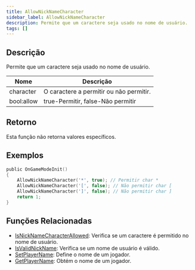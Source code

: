 ```yaml
---
title: AllowNickNameCharacter
sidebar_label: AllowNickNameCharacter
description: Permite que um caractere seja usado no nome de usuário.
tags: []
---
```


<VersionWarn version='omp v1.1.0.2612' />

## Descrição

Permite que um caractere seja usado no nome de usuário.

| Nome       | Descrição                               |
| ---------- | --------------------------------------- |
| character  | O caractere a permitir ou não permitir. |
| bool:allow | true-Permitir, false-Não permitir       |

## Retorno

Esta função não retorna valores específicos.

## Exemplos

```c
public OnGameModeInit()
{
    AllowNickNameCharacter('*', true); // Permitir char *
    AllowNickNameCharacter('[', false); // Não permitir char [
    AllowNickNameCharacter(']', false); // Não permitir char ]
    return 1;
}
```
## Funções Relacionadas

- [IsNickNameCharacterAllowed](IsNickNameCharacterAllowed): Verifica se um caractere é permitido no nome de usuário.
- [IsValidNickName](IsValidNickName): Verifica se um nome de usuário é válido.
- [SetPlayerName](SetPlayerName): Define o nome de um jogador.
- [GetPlayerName](GetPlayerName): Obtém o nome de um jogador.